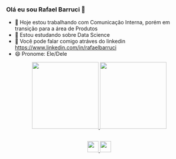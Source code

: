 ### Olá eu sou Rafael Barruci 👋

- 🔭 Hoje estou trabalhando com Comunicação Interna, porém em transição para a área de Produtos
- 🌱 Estou estudando sobre Data Science
- 💬 Você pode falar comigo atráves do linkedin https://www.linkedin.com/in/rafaelbarruci
- 😄 Pronome: Ele/Dele


<div align="center">
  <a href="https://github.com/rbarruci">
  <img height="180em" src="https://github-readme-stats.vercel.app/api?username=rbarruci&show_icons=true&theme=dark&include_all_commits=true&count_private=true"/>
  <img height="180em" src="https://github-readme-stats.vercel.app/api/top-langs/?username=rbarruci&layout=compact&langs_count=7&theme=dark"/>
</div>
  
  ##
  
  <div align="center">
    <a href="https://www.linkedin.com/in/rafaelbarruci"><img height="30" src="https://img.shields.io/badge/LinkedIn-0077B5?style=for-the-badge&logo=linkedin&logoColor=white" target="blank">
      <a href="mailto:rbarruci@gmail.com"><img height="30" src="https://img.shields.io/badge/Gmail-D14836?style=for-the-badge&logo=gmail&logoColor=white" target="blank">
    
